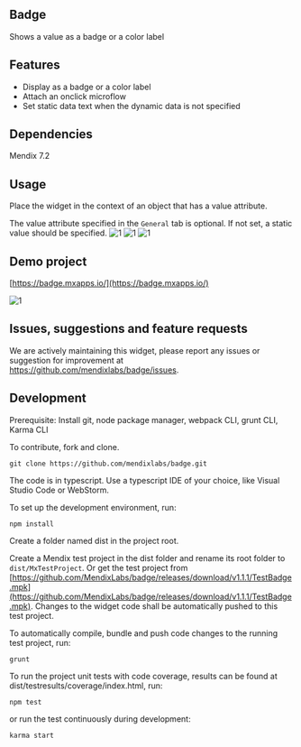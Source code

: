 ## Badge

Shows a value as a badge or a color label

## Features

 * Display as a badge or a color label
 * Attach an onclick microflow
 * Set static data text when the dynamic data is not specified

## Dependencies

Mendix 7.2

## Usage
Place the widget in the context of an object that has a value attribute.

The value attribute specified in the `General` tab is optional. If not set, a static value should be specified.
![1](https://raw.githubusercontent.com/mendixlabs/badge/v1.1.1/assets/General.png)
![1](https://raw.githubusercontent.com/mendixlabs/badge/v1.1.1/assets/Display.png)
![1](https://raw.githubusercontent.com/mendixlabs/badge/v1.1.1/assets/Events.png)

## Demo project

[https://badge.mxapps.io/](https://badge.mxapps.io/)

![1](https://raw.githubusercontent.com/mendixlabs/badge/v1.1.1/assets/demo.png)

## Issues, suggestions and feature requests

We are actively maintaining this widget, please report any issues or suggestion for improvement at
https://github.com/mendixlabs/badge/issues.

## Development
Prerequisite: Install git, node package manager, webpack CLI, grunt CLI, Karma CLI

To contribute, fork and clone.

    git clone https://github.com/mendixlabs/badge.git

The code is in typescript. Use a typescript IDE of your choice, like Visual Studio Code or WebStorm.

To set up the development environment, run:

    npm install

Create a folder named dist in the project root.

Create a Mendix test project in the dist folder and rename its root folder to `dist/MxTestProject`. Or get the test project from [https://github.com/MendixLabs/badge/releases/download/v1.1.1/TestBadge.mpk](https://github.com/MendixLabs/badge/releases/download/v1.1.1/TestBadge.mpk). Changes to the widget code shall be automatically pushed to this test project.

To automatically compile, bundle and push code changes to the running test project, run:

    grunt

To run the project unit tests with code coverage, results can be found at dist/testresults/coverage/index.html, run:

    npm test

or run the test continuously during development:

    karma start
